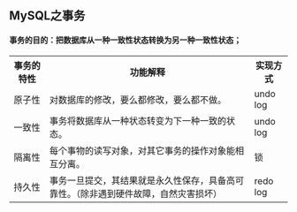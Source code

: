 ## MySQL之事务
#### 事务的目的：把数据库从一种一致性状态转换为另一种一致性状态；
<table>
    <th>事务的特性</th>
    <th>功能解释</th>
    <th>实现方式</th>
    <tr>
        <td>原子性</td>
        <td>对数据库的修改，要么都修改，要么都不做。</td>
        <td>undo log</td>
    </tr>
    <tr>
        <td>一致性</td>
        <td>事务将数据库从一种状态转变为下一种一致的状态。</td>
        <td>undo log</td>
    </tr>
    <tr>
        <td>隔离性</td>
        <td>每个事物的读写对象，对其它事务的操作对象能相互分离。</td>
        <td>锁</td>
    </tr>
    <tr>
        <td>持久性</td>
        <td>事务一旦提交，其结果就是永久性保存，具备高可靠性。（除非遇到硬件故障，自然灾害损坏）</td>
        <td>redo log</td>
    </tr>
</table>
